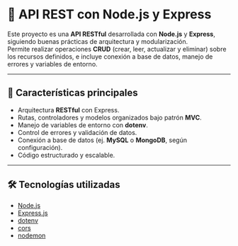 # 🧩 API REST con Node.js y Express

Este proyecto es una **API RESTful** desarrollada con **Node.js** y **Express**, siguiendo buenas prácticas de arquitectura y modularización.  
Permite realizar operaciones **CRUD** (crear, leer, actualizar y eliminar) sobre los recursos definidos, e incluye conexión a base de datos, manejo de errores y variables de entorno.

---

## 🚀 Características principales

- Arquitectura **RESTful** con Express.
- Rutas, controladores y modelos organizados bajo patrón **MVC**.
- Manejo de variables de entorno con **dotenv**.
- Control de errores y validación de datos.
- Conexión a base de datos (ej. **MySQL** o **MongoDB**, según configuración).
- Código estructurado y escalable.

---

## 🛠️ Tecnologías utilizadas

- [Node.js](https://nodejs.org/)
- [Express.js](https://expressjs.com/)
- [dotenv](https://www.npmjs.com/package/dotenv)
- [cors](https://www.npmjs.com/package/cors)
- [nodemon](https://www.npmjs.com/package/nodemon)

